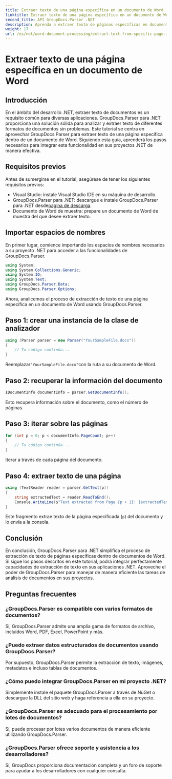 ```yaml
---
title: Extraer texto de una página específica en un documento de Word
linktitle: Extraer texto de una página específica en un documento de Word
second_title: API GroupDocs.Parser .NET
description: Aprenda a extraer texto de páginas específicas en documentos de Word usando GroupDocs.Parser para .NET. Integre capacidades de extracción de texto en su .NET.
weight: 17
url: /es/net/word-document-processing/extract-text-from-specific-page-in-word-document/
---
```


# Extraer texto de una página específica en un documento de Word

## Introducción
En el ámbito del desarrollo .NET, extraer texto de documentos es un requisito común para diversas aplicaciones. GroupDocs.Parser para .NET proporciona una solución sólida para analizar y extraer texto de diferentes formatos de documentos sin problemas. Este tutorial se centra en aprovechar GroupDocs.Parser para extraer texto de una página específica dentro de un documento de Word. Siguiendo esta guía, aprenderá los pasos necesarios para integrar esta funcionalidad en sus proyectos .NET de manera efectiva.
## Requisitos previos
Antes de sumergirse en el tutorial, asegúrese de tener los siguientes requisitos previos:
- Visual Studio: instale Visual Studio IDE en su máquina de desarrollo.
-  GroupDocs.Parser para .NET: descargue e instale GroupDocs.Parser para .NET desde[pagina de descarga](https://releases.groupdocs.com/parser/net/).
- Documento de Word de muestra: prepare un documento de Word de muestra del que desee extraer texto.

## Importar espacios de nombres
En primer lugar, comience importando los espacios de nombres necesarios a su proyecto .NET para acceder a las funcionalidades de GroupDocs.Parser.
```csharp
using System;
using System.Collections.Generic;
using System.IO;
using System.Text;
using GroupDocs.Parser.Data;
using GroupDocs.Parser.Options;
```

Ahora, analicemos el proceso de extracción de texto de una página específica en un documento de Word usando GroupDocs.Parser.
## Paso 1: crear una instancia de la clase de analizador
```csharp
using (Parser parser = new Parser("YourSampleFile.docx"))
{
    // Tu código continúa...
}
```
 Reemplazar`"YourSampleFile.docx"`con la ruta a su documento de Word.
## Paso 2: recuperar la información del documento
```csharp
IDocumentInfo documentInfo = parser.GetDocumentInfo();
```
Esto recupera información sobre el documento, como el número de páginas.
## Paso 3: iterar sobre las páginas
```csharp
for (int p = 0; p < documentInfo.PageCount; p++)
{
    // Tu código continúa...
}
```
Iterar a través de cada página del documento.
## Paso 4: extraer texto de una página
```csharp
using (TextReader reader = parser.GetText(p))
{
    string extractedText = reader.ReadToEnd();
    Console.WriteLine($"Text extracted from Page {p + 1}: {extractedText}");
}
```
Este fragmento extrae texto de la página especificada (`p`) del documento y lo envía a la consola.

## Conclusión
En conclusión, GroupDocs.Parser para .NET simplifica el proceso de extracción de texto de páginas específicas dentro de documentos de Word. Si sigue los pasos descritos en este tutorial, podrá integrar perfectamente capacidades de extracción de texto en sus aplicaciones .NET. Aproveche el poder de GroupDocs.Parser para manejar de manera eficiente las tareas de análisis de documentos en sus proyectos.

## Preguntas frecuentes
### ¿GroupDocs.Parser es compatible con varios formatos de documentos?
Sí, GroupDocs.Parser admite una amplia gama de formatos de archivo, incluidos Word, PDF, Excel, PowerPoint y más.
### ¿Puedo extraer datos estructurados de documentos usando GroupDocs.Parser?
Por supuesto, GroupDocs.Parser permite la extracción de texto, imágenes, metadatos e incluso tablas de documentos.
### ¿Cómo puedo integrar GroupDocs.Parser en mi proyecto .NET?
Simplemente instale el paquete GroupDocs.Parser a través de NuGet o descargue la DLL del sitio web y haga referencia a ella en su proyecto.
### ¿GroupDocs.Parser es adecuado para el procesamiento por lotes de documentos?
Sí, puede procesar por lotes varios documentos de manera eficiente utilizando GroupDocs.Parser.
### ¿GroupDocs.Parser ofrece soporte y asistencia a los desarrolladores?
Sí, GroupDocs proporciona documentación completa y un foro de soporte para ayudar a los desarrolladores con cualquier consulta.